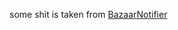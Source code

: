 some shit is taken from [BazaarNotifier](https://raw.githubusercontent.com/symt/BazaarNotifier/resources/resources.json)
